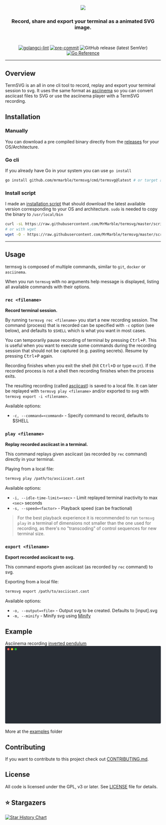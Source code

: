 <div align="center">
<img src="assets/logo.png" width="150">

### Record, share and export your terminal as a animated SVG image.

</div>

<div align="center">
</br>

[![golangci-lint](https://github.com/MrMarble/termsvg/actions/workflows/golangci-lint.yml/badge.svg)](https://github.com/MrMarble/termsvg/actions/workflows/golangci-lint.yml)
[![pre-commit](https://img.shields.io/badge/pre--commit-enabled-brightgreen?logo=pre-commit&logoColor=white)](https://github.com/pre-commit/pre-commit)
![GitHub release (latest SemVer)](https://img.shields.io/github/v/release/mrmarble/termsvg)
[![Go Reference](https://pkg.go.dev/badge/github.com/mrmarble/termsvg.svg)](https://pkg.go.dev/github.com/mrmarble/termsvg)

</div>

---

## Overview

TermSVG is an all in one cli tool to record, replay and export your terminal session to svg. It uses the same format as [asciinema](https://asciinema.org) so you can convert asciicast files to SVG or use the asciinema player with a TermSVG recording.

## Installation

### Manually

You can download a pre compiled binary directly from the [releases](https://github.com/mrmarble/termsvg/releases) for your OS/Architecture.

### Go cli

If you already have Go in your system you can use `go install`

```sh
go install github.com/mrmarble/termsvg/cmd/termsvg@latest # or target a specific version @v0.6.0
```

### Install script

I made an [installation script](scripts/install-termsvg.sh) that should download the latest available version corresponding to your OS and architecture. `sudo` is needed to copy the binary to `/usr/local/bin`

```sh
curl -sL https://raw.githubusercontent.com/MrMarble/termsvg/master/scripts/install-termsvg.sh | sudo -E bash -
# or with wget
wget -O - https://raw.githubusercontent.com/MrMarble/termsvg/master/scripts/install-termsvg.sh | sudo -E bash -
```

---

## Usage

termsvg is composed of multiple commands, similar to `git`, `docker` or
`asciinema`.

When you run `termsvg` with no arguments help message is displayed, listing
all available commands with their options.

### `rec <filename>`

**Record terminal session.**

By running `termsvg rec <filename>` you start a new recording session. The
command (process) that is recorded can be specified with `-c` option (see
below), and defaults to `$SHELL` which is what you want in most cases.

You can temporarily pause recording of terminal by pressing <kbd>Ctrl+P</kbd>.
This is useful when you want to execute some commands during the recording
session that should not be captured (e.g. pasting secrets). Resume by pressing
<kbd>Ctrl+P</kbd> again.

Recording finishes when you exit the shell (hit <kbd>Ctrl+D</kbd> or type
`exit`). If the recorded process is not a shell then recording finishes when
the process exits.

The resulting recording (called [asciicast](doc/asciicast-v2.md)) is saved to a local file. It can later be
replayed with `termsvg play <filename>` and/or exported to svg with `termsvg export -i <filename>`.

Available options:

- `-c, --command=<command>` - Specify command to record, defaults to $SHELL

### `play <filename>`

**Replay recorded asciicast in a terminal.**

This command replays given asciicast (as recorded by `rec` command) directly in
your terminal.

Playing from a local file:

```sh
termsvg play /path/to/asciicast.cast
```

Available options:

- `-i, --idle-time-limit=<sec>` - Limit replayed terminal inactivity to max `<sec>` seconds
- `-s, --speed=<factor>` - Playback speed (can be fractional)

> For the best playback experience it is recommended to run `termsvg play` in
> a terminal of dimensions not smaller than the one used for recording, as
> there's no "transcoding" of control sequences for new terminal size.

### `export <filename>`

**Export recorded asciicast to svg.**

This command exports given asciicast (as recorded by `rec` command) to svg.

Exporting from a local file:

```sh
termsvg export /path/to/asciicast.cast
```

Available options:

- `-o, --output=<file>` - Output svg to be created. Defaults to [input].svg
- `-m, --minify` - Minify svg using [Minify](https://github.com/tdewolff/minify)

## Example

Asciinema recording [inverted pendulum](https://asciinema.org/a/444816)
![inverted pendulum](examples/444816.svg)

More at the [examples](examples) folder

## Contributing

If you want to contribute to this project check out [CONTRIBUTING.md](CONTRIBUTING.md).

## License

All code is licensed under the GPL, v3 or later. See [LICENSE](LICENSE) file for details.

## ⭐ Stargazers

<a href="https://star-history.com/#mrmarble/termsvg&Date">
  <picture>
    <source media="(prefers-color-scheme: dark)" srcset="https://api.star-history.com/svg?repos=mrmarble/termsvg&type=Date&theme=dark" />
    <source media="(prefers-color-scheme: light)" srcset="https://api.star-history.com/svg?repos=mrmarble/termsvg&type=Date" />
    <img alt="Star History Chart" src="https://api.star-history.com/svg?repos=mrmarble/termsvg&type=Date" />
  </picture>
</a>
